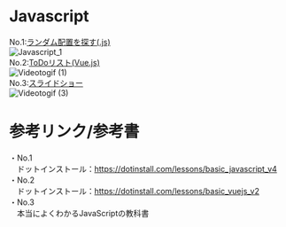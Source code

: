 # Javascript  

No.1:[ランダム配置を探す(.js)](https://acro-takahashi.github.io/Javascript/No.1/)  
![Javascript_1](https://user-images.githubusercontent.com/91651462/137687394-0745827c-5cf7-4c11-9873-c8702fd5ccd5.gif)  
No.2:[ToDoリスト(Vue.js)](https://acro-takahashi.github.io/Javascript/No.2/)  
![Videotogif (1)](https://user-images.githubusercontent.com/91651462/141824870-231d37ae-cd7b-432d-902d-646980f6470c.gif)  
No.3:[スライドショー](https://acro-takahashi.github.io/Javascript/No.3/)  
![Videotogif (3)](https://user-images.githubusercontent.com/91651462/146885202-6c98c8f1-4f98-4977-97a6-92f982743bba.gif)


# 参考リンク/参考書  
・No.1  
　ドットインストール：https://dotinstall.com/lessons/basic_javascript_v4  
・No.2  
　ドットインストール：https://dotinstall.com/lessons/basic_vuejs_v2  
・No.3  
　本当によくわかるJavaScriptの教科書
